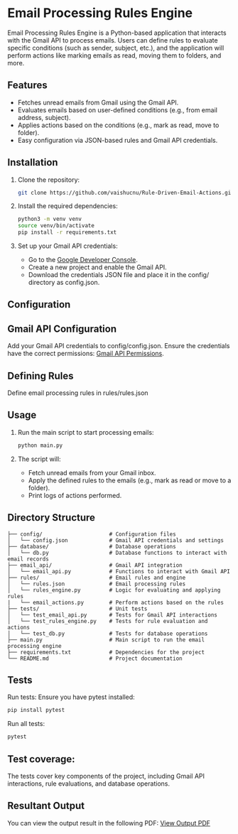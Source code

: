 # Email Processing Rules Engine

Email Processing Rules Engine is a Python-based application that interacts with the Gmail API to process emails. Users can define rules to evaluate specific conditions (such as sender, subject, etc.), and the application will perform actions like marking emails as read, moving them to folders, and more.

## Features

- Fetches unread emails from Gmail using the Gmail API.
- Evaluates emails based on user-defined conditions (e.g., from email address, subject).
- Applies actions based on the conditions (e.g., mark as read, move to folder).
- Easy configuration via JSON-based rules and Gmail API credentials.

## Installation

1. Clone the repository:
	```bash
	git clone https://github.com/vaishucnu/Rule-Driven-Email-Actions.git
	```

2. Install the required dependencies:
	```bash
	python3 -m venv venv
	source venv/bin/activate
	pip install -r requirements.txt
	```

3. Set up your Gmail API credentials:

	- Go to the [Google Developer Console](https://console.cloud.google.com/).
	- Create a new project and enable the Gmail API.
	- Download the credentials JSON file and place it in the config/ directory as config.json.

## Configuration

## Gmail API Configuration
Add your Gmail API credentials to config/config.json. Ensure the credentials have the correct permissions: [Gmail API Permissions](https://www.googleapis.com/auth/gmail.modify).

## Defining Rules
Define email processing rules in rules/rules.json

## Usage
1. Run the main script to start processing emails:
	```bash
	python main.py
	```

2. The script will:
	- Fetch unread emails from your Gmail inbox.
	- Apply the defined rules to the emails (e.g., mark as read or move to a folder).
	- Print logs of actions performed.

## Directory Structure
```
├── config/                     # Configuration files
│   └── config.json             # Gmail API credentials and settings
├── database/                   # Database operations
│   └── db.py                   # Database functions to interact with email records
├── email_api/                  # Gmail API integration
│   └── email_api.py            # Functions to interact with Gmail API
├── rules/                      # Email rules and engine
│   └── rules.json              # Email processing rules
│   └── rules_engine.py         # Logic for evaluating and applying rules
|   └── email_actions.py        # Perform actions based on the rules
├── tests/                      # Unit tests
│   └── test_email_api.py       # Tests for Gmail API interactions
│   └── test_rules_engine.py    # Tests for rule evaluation and actions
│   └── test_db.py              # Tests for database operations
├── main.py                     # Main script to run the email processing engine
├── requirements.txt            # Dependencies for the project
└── README.md                   # Project documentation
```

## Tests
Run tests:
Ensure you have pytest installed:
```bash
pip install pytest
```

Run all tests:
```bash
pytest
```
## Test coverage:
The tests cover key components of the project, including Gmail API interactions, rule evaluations, and database operations.

## Resultant Output 
You can view the output result in the following PDF:
[View Output PDF](https://github.com/vaishucnu/Rule-Driven-Email-Actions/blob/main/Output%20Results.pdf)
